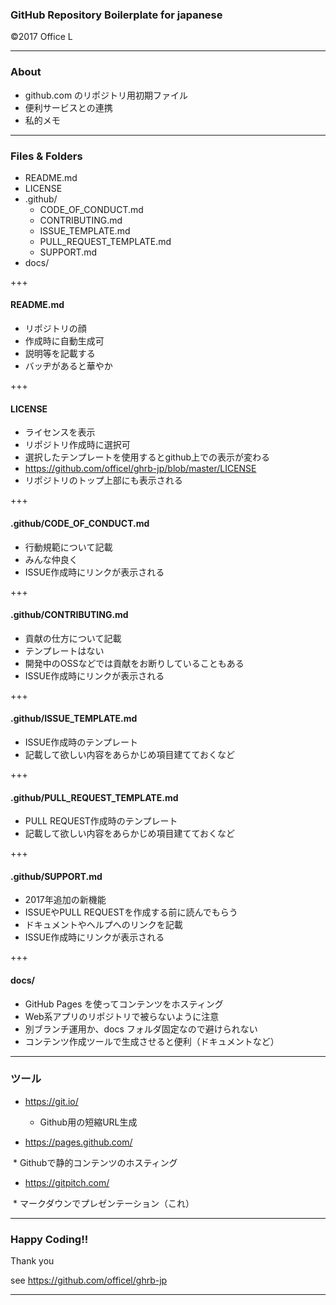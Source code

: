 ### GitHub Repository Boilerplate for japanese

©2017 Office L 

---

### About

* github.com のリポジトリ用初期ファイル
* 便利サービスとの連携
* 私的メモ

---

### Files & Folders

* README.md
* LICENSE
* .github/
  * CODE_OF_CONDUCT.md
  * CONTRIBUTING.md
  * ISSUE_TEMPLATE.md
  * PULL_REQUEST_TEMPLATE.md
  * SUPPORT.md
* docs/

+++

#### README.md

* リポジトリの顔
* 作成時に自動生成可
* 説明等を記載する
* バッヂがあると華やか

+++

#### LICENSE

* ライセンスを表示
* リポジトリ作成時に選択可
* 選択したテンプレートを使用するとgithub上での表示が変わる
* https://github.com/officel/ghrb-jp/blob/master/LICENSE
* リポジトリのトップ上部にも表示される

+++

#### .github/CODE_OF_CONDUCT.md

* 行動規範について記載
* みんな仲良く
* ISSUE作成時にリンクが表示される

+++

#### .github/CONTRIBUTING.md

* 貢献の仕方について記載
* テンプレートはない
* 開発中のOSSなどでは貢献をお断りしていることもある
* ISSUE作成時にリンクが表示される

+++

#### .github/ISSUE_TEMPLATE.md

* ISSUE作成時のテンプレート
* 記載して欲しい内容をあらかじめ項目建てておくなど

+++

#### .github/PULL_REQUEST_TEMPLATE.md

* PULL REQUEST作成時のテンプレート
* 記載して欲しい内容をあらかじめ項目建てておくなど

+++

#### .github/SUPPORT.md

* 2017年追加の新機能
* ISSUEやPULL REQUESTを作成する前に読んでもらう
* ドキュメントやヘルプへのリンクを記載
* ISSUE作成時にリンクが表示される

+++

#### docs/

* GitHub Pages を使ってコンテンツをホスティング
* Web系アプリのリポジトリで被らないように注意
* 別ブランチ運用か、docs フォルダ固定なので避けられない
* コンテンツ作成ツールで生成させると便利（ドキュメントなど）

---

### ツール

* https://git.io/

  * Github用の短縮URL生成

* https://pages.github.com/

  * Githubで静的コンテンツのホスティング

* https://gitpitch.com/

  * マークダウンでプレゼンテーション（これ）

---

### Happy Coding!!

Thank you

see https://github.com/officel/ghrb-jp

---
